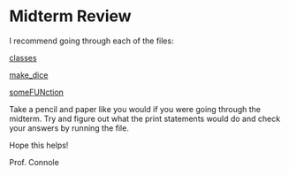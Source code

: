 # Midterm Review

I recommend going through each of the files:

[classes](classes.py)

[make_dice](make_dice.py)

[someFUNction](someFUNction.py)


Take a pencil and paper like you would if you were going through the midterm. Try and figure out what the print statements would do and check your answers by running the file.

Hope this helps!

Prof. Connole